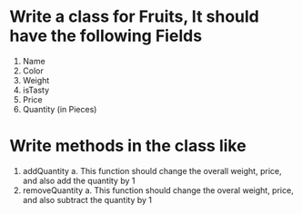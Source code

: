 # Write a class for Fruits, It should have the following Fields
1. Name
2. Color
3. Weight
4. isTasty
5. Price
6. Quantity (in Pieces)

# Write methods in the class like
1. addQuantity
a. This function should change the overall weight, price, and also add the quantity
by 1
2. removeQuantity
a. This function should change the overal weight, price, and also subtract the
quantity by 1
